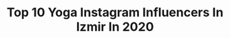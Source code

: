 ---
title: Top 10 Yoga Instagram Influencers In Izmir In 2020
description: >-
  Find top yoga Instagram influencers in Izmir in 2020. Most popular hashtags: #yoga #tbt #ki #istanbul.
platform: Instagram
profiles:
  - username: "anilcanofficial"
    fullname: >-
      Anıl Can
    location: "Turkey"
    followers: 166856
    engagement: 1297
    commentsToLikes: 1.010945
    avatar: "https://scontent-ams4-1.cdninstagram.com/v/t51.2885-19/s320x320/83690754_243446303327183_6469315586479357952_n.jpg?_nc_ht=scontent-ams4-1.cdninstagram.com&_nc_ohc=GQYtDUwX_goAX8meCPa&oh=643a7eded721ce24b62fe11e08363363&oe=5EB83235"
    verified: false
    hashtags: "#dolunay, #astroloji, #startv, #ankara"
  - username: "cetincetintas"
    fullname: >-
      Cetin Cetintas | Yoga
    location: "Turkey"
    followers: 265484
    engagement: 125
    commentsToLikes: 0.059360
    avatar: "https://scontent-atl3-1.cdninstagram.com/v/t51.2885-19/s320x320/69032810_969730923377007_7583960368314056704_n.jpg?_nc_ht=scontent-atl3-1.cdninstagram.com&_nc_ohc=I2jTkLJGHSUAX_ddPwW&oh=9d2e7ec8fa7a8181ee381dfee4417a5b&oe=5EBB4E6B"
    verified: false
    hashtags: "#tornado, #manipura, #ate, #yogakioofamily"
  - username: "pozitif.ol.mutlu.ol"
    fullname: >-
      Pozitif Psikoloji Motivasyon
    location: "Turkey"
    followers: 97961
    engagement: 129
    commentsToLikes: 0.019979
    avatar: "https://scontent-ams4-1.cdninstagram.com/vp/0abd99c1fa6ffcd9a84b2abb6031c52c/5E80D27E/t51.2885-19/s320x320/69236483_379009112778749_8135176608521650176_n.jpg?_nc_ht=scontent-ams4-1.cdninstagram.com"
    verified: false
    hashtags: "#mevlana, #pozitif, #pozitifya, #iyiak"
  - username: "aydanuysal"
    fullname: >-
      Aydan Uysal
    location: "Turkey"
    followers: 13093
    engagement: 810
    commentsToLikes: 0.046426
    avatar: "https://scontent-lhr8-1.cdninstagram.com/v/t51.2885-19/s320x320/11821945_169883663344077_780909612_a.jpg?_nc_ht=scontent-lhr8-1.cdninstagram.com&_nc_ohc=_pWQvOfdil0AX9vkj3i&oh=8d1a5b56f2002764835919d86ae4cf7c&oe=5EBB16C4"
    verified: false
    hashtags: "#gezgin, #brooklyn, #theredqueen, #redbullbcone"
  - username: "sirinkilavuzsevinc"
    fullname: >-
      Şirin Kılavuz Sevinç
    location: "Turkey"
    followers: 27718
    engagement: 695
    commentsToLikes: 0.019687
    avatar: "https://scontent-lhr8-1.cdninstagram.com/v/t51.2885-19/s320x320/35616622_162075517996954_541173206510206976_n.jpg?_nc_ht=scontent-lhr8-1.cdninstagram.com&_nc_ohc=Sn3QjoAfqkUAX8kA6yJ&oh=cfe30b4f2de9ada4a5b51b1586016da5&oe=5EB9FA8E"
    verified: false
    hashtags: "#fark, #kedilera, #2020, #elelesnowyogaweekend"
  - username: "gulcinergul"
    fullname: >-
      Gülçin Ergül 🇹🇷
    location: "Turkey"
    followers: 119741
    engagement: 312
    commentsToLikes: 0.026996
    avatar: "https://scontent-ams4-1.cdninstagram.com/v/t51.2885-19/s320x320/79224712_549896915600613_6789673709574553600_n.jpg?_nc_ht=scontent-ams4-1.cdninstagram.com&_nc_ohc=Glk_3A2eY3UAX-3jXDE&oh=7f508dea03dffb6298167ac5a3c8211d&oe=5EB8507A"
    verified: true
    hashtags: "#2yearsago, #lizzo, #stayhome, #dancerpose"
  - username: "chrischavezyoga"
    fullname: >-
      Chris Chavez
    location: "Turkey"
    followers: 18392
    engagement: 358
    commentsToLikes: 0.035448
    avatar: "https://scontent-lhr8-1.cdninstagram.com/v/t51.2885-19/s320x320/65033099_2355074264762522_4973086690089369600_n.jpg?_nc_ht=scontent-lhr8-1.cdninstagram.com&_nc_ohc=PB1sw4SJeSQAX-_bny4&oh=098a307554848bfbffeb74a13a53df00&oe=5EBC0741"
    verified: false
    hashtags: "#teamwork, #happynewyear2020, #loveyou, #evdehareket"
  - username: "tugceinam"
    fullname: >-
      Tuğçe İnam Zırtıloğlu
    location: "Turkey"
    followers: 14848
    engagement: 607
    commentsToLikes: 0.055480
    avatar: "https://scontent-ams4-1.cdninstagram.com/v/t51.2885-19/s320x320/52002824_291232881546543_8275561832249294848_n.jpg?_nc_ht=scontent-ams4-1.cdninstagram.com&_nc_ohc=wyfwail9VBYAX_QFe5i&oh=0fd2e70dc002d45146689c11370e18f2&oe=5EB88571"
    verified: false
    hashtags: "#huzursuzlu, #livrododesassossego, #fernandopessoa, #yoga"
  - username: "tunaapari"
    fullname: >-
      Tuna Yüksel
    location: "Turkey"
    followers: 89531
    engagement: 542
    commentsToLikes: 0.033568
    avatar: "https://scontent-ams4-1.cdninstagram.com/v/t51.2885-19/s320x320/82104254_600113530721688_7044272675027419136_n.jpg?_nc_ht=scontent-ams4-1.cdninstagram.com&_nc_ohc=nBYuFT2hN98AX9vWA06&oh=748208780eb8d0854c020199a7e0a3f6&oe=5EB71105"
    verified: false
    hashtags: "#beautifulnature, #lifequotes, #fold, #backbending"
  - username: "ebru_kcr"
    fullname: >-
      Ebru Kaçar Photography
    location: "Turkey"
    followers: 3640
    engagement: 2033
    commentsToLikes: 0.121480
    avatar: "https://scontent-lhr8-1.cdninstagram.com/v/t51.2885-19/s320x320/54447122_2851321125093336_5123807224333860864_n.jpg?_nc_ht=scontent-lhr8-1.cdninstagram.com&_nc_ohc=mc8oY9Fk4sQAX-BcK7p&oh=1a0f56919c0f82d0f87aa990fa8e8edc&oe=5EB9DC03"
    verified: false
    hashtags: "#streetizm, #silhouette, #arelkalender, #lightstain"
---
